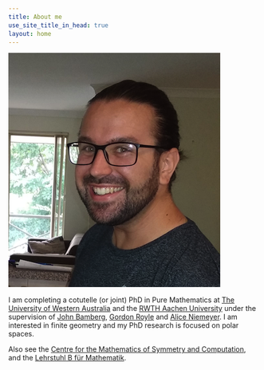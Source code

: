 ```yaml
---
title: About me
use_site_title_in_head: true
layout: home
---
```


<div class="profile-picture-container">
    <img src="/assets/profile.png" class="profile-picture" />
</div>

I am completing a cotutelle (or joint) PhD in Pure Mathematics at [The University of Western Australia](http://www.uwa.edu.au/) and the [RWTH Aachen University](http://www.rwth-aachen.de/) under the supervision of [John Bamberg](http://staffhome.ecm.uwa.edu.au/~00044445/), [Gordon Royle](http://www.web.uwa.edu.au/people/Gordon.Royle) and [Alice Niemeyer](http://www.math.rwth-aachen.de/~Alice.Niemeyer/). I am interested in finite geometry and my PhD research is focused on polar spaces.

Also see the [Centre for the Mathematics of Symmetry and Computation](http://www.cmsc.uwa.edu.au/), and the [Lehrstuhl B f&uuml;r Mathematik](https://www.mathb.rwth-aachen.de/).
